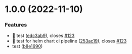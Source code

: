 # 1.0.0 (2022-11-10)


### Features

* 🎸 test ([edc3ab9](https://github.com/csye7125-fall2022-group06/helmchart/commit/edc3ab966654ac6947ce676fc4401051a3fee254)), closes [#123](https://github.com/csye7125-fall2022-group06/helmchart/issues/123)
* 🎸 test for helm chart ci pipeline ([253ac19](https://github.com/csye7125-fall2022-group06/helmchart/commit/253ac1906f89cb12aeba06aa61a8addf6281917d)), closes [#123](https://github.com/csye7125-fall2022-group06/helmchart/issues/123)
* test ([b8e1690](https://github.com/csye7125-fall2022-group06/helmchart/commit/b8e169061ffb2f9843a3932e6ffd1c08450d3631))
